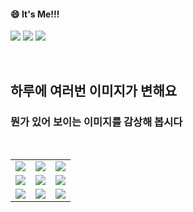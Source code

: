 <!--
#### 📫 How to reach me?
<a href="mailto:thquddnr123@gmail.com">
    <img 
        src="https://img.shields.io/badge/Gmail-d14836?style=flat-square&logo=Gmail&logoColor=white&link=mailto:thquddnr123@gmail.com"
        style="height : auto; margin-left : 60px; margin-right : 60px;"/>
</a>
-->
#### 😄 It's Me!!!

<a href="https://cybecho.notion.site/SBU-s-Archives-854ccd3338c2456a867956f26143998a" target="_blank"><img src="https://img.shields.io/badge/Portfolio-303030?style=for-the-badge&logo=Notion&logoColor=white"/></a>
<a href="https://www.instagram.com/junk_warrior_vintage/" target="_blank"><img src="https://img.shields.io/badge/@junk_warrir_vintage-E4405F?style=for-the-badge&logo=Instagram&logoColor=white"/></a>
<a href="https://www.behance.net/thquddnr125654" target="_blank"><img src="https://img.shields.io/badge/Behance-1769FF?style=for-the-badge&logo=Behance&logoColor=white"/></a>

</br>

## 하루에 여러번 이미지가 변해요
### 뭔가 있어 보이는 이미지를 감상해 봅시다

<!--
마크업 바로보기 사이트
https://dillinger.io/ 
-->
  <br/> <table>
<tr>
<td><a href='http://www.omglasergunspewpewpew.com/'><img src='https://www.random-art.org/img/large/434485.jpg'></a></td>
<td><a href='https://binarypiano.com/'><img src='https://www.random-art.org/img/large/434466.jpg'></a></td>
<td><a href='https://www.omfgdogs.com/#'><img src='https://www.random-art.org/img/large/434448.jpg'></a></td>
</tr>
<tr>
<td><a href='https://img.theqoo.net/img/rjIus.jpg'><img src='https://www.random-art.org/img/large/434472.jpg'></a></td>
<td><a href='https://www.cameronsworld.net'><img src='https://www.random-art.org/img/large/434517.jpg'></a></td>
<td><a href='https://longdogechallenge.com/'><img src='https://www.random-art.org/img/large/434521.jpg'></a></td>
</tr>
<tr>
<td><a href='https://kimjongillookingatthings.tumblr.com/'><img src='https://www.random-art.org/img/large/434505.jpg'></a></td>
<td><a href='https://pointerpointer.com/'><img src='https://www.random-art.org/img/large/434469.jpg'></a></td>
<td><a href='https://name.ho9.me/'><img src='https://www.random-art.org/img/large/434453.jpg'></a></td>
</tr>
</table>
